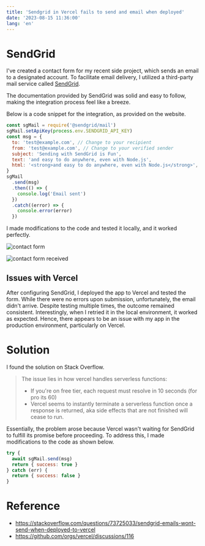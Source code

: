 ```yaml
---
title: 'Sendgrid in Vercel fails to send and email when deployed'
date: '2023-08-15 11:36:00'
lang: 'en'
---
```


# SendGrid

I've created a contact form for my recent side project, which sends an email to a designated account. To facilitate email delivery, I utilized a third-party mail service called [SendGrid](https://sendgrid.com/).

The documentation provided by SendGrid was solid and easy to follow, making the integration process feel like a breeze.

Below is a code snippet for the integration, as provided on the website.

```js
const sgMail = require('@sendgrid/mail')
sgMail.setApiKey(process.env.SENDGRID_API_KEY)
const msg = {
  to: 'test@example.com', // Change to your recipient
  from: 'test@example.com', // Change to your verified sender
  subject: 'Sending with SendGrid is Fun',
  text: 'and easy to do anywhere, even with Node.js',
  html: '<strong>and easy to do anywhere, even with Node.js</strong>',
}
sgMail
  .send(msg)
  .then(() => {
    console.log('Email sent')
  })
  .catch((error) => {
    console.error(error)
  })
```

I made modifications to the code and tested it locally, and it worked perfectly.

![contact form](/images/contact-form.png)

![contact form received](/images/contact-form-received.png)

## Issues with Vercel

After configuring SendGrid, I deployed the app to Vercel and tested the form. While there were no errors upon submission, unfortunately, the email didn't arrive. Despite testing multiple times, the outcome remained consistent. Interestingly, when I retried it in the local environment, it worked as expected. Hence, there appears to be an issue with my app in the production environment, particularly on Vercel.

# Solution

I found the solution on Stack Overflow.

> The issue lies in how vercel handles serverless functions:
>
> - If you're on free tier, each request must resolve in 10 seconds (for pro its 60)
> - Vercel seems to instantly terminate a serverless function once a response is returned, aka side effects that are not finished will cease to run.

Essentially, the problem arose because Vercel wasn't waiting for SendGrid to fulfill its promise before proceeding. To address this, I made modifications to the code as shown below.

```js
try {
  await sgMail.send(msg)
  return { success: true }
} catch (err) {
  return { success: false }
}
```

# Reference

- https://stackoverflow.com/questions/73725033/sendgrid-emails-wont-send-when-deployed-to-vercel
- https://github.com/orgs/vercel/discussions/116
